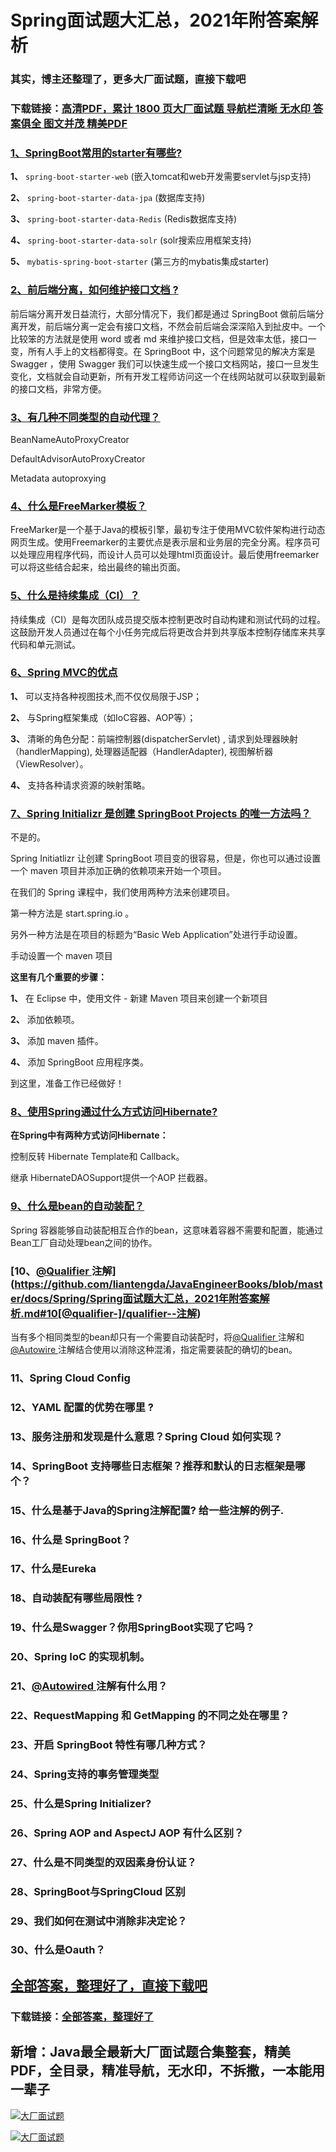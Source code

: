 # Spring面试题大汇总，2021年附答案解析

### 其实，博主还整理了，更多大厂面试题，直接下载吧

### 下载链接：[高清PDF，累计 1800 页大厂面试题  导航栏清晰 无水印  答案俱全 图文并茂  精美PDF](https://github.com/liantengda/JavaEngineerBooks/blob/master/docs/index.md)



### [1、SpringBoot常用的starter有哪些?](https://github.com/liantengda/JavaEngineerBooks/blob/master/docs/Spring/Spring面试题大汇总，2021年附答案解析.md#1springboot常用的starter有哪些)  


**1、** `spring-boot-starter-web` (嵌入tomcat和web开发需要servlet与jsp支持)

**2、** `spring-boot-starter-data-jpa` (数据库支持)

**3、** `spring-boot-starter-data-Redis` (Redis数据库支持)

**4、** `spring-boot-starter-data-solr` (solr搜索应用框架支持)

**5、** `mybatis-spring-boot-starter` (第三方的mybatis集成starter)


### [2、前后端分离，如何维护接口文档 ?](https://github.com/liantengda/JavaEngineerBooks/blob/master/docs/Spring/Spring面试题大汇总，2021年附答案解析.md#2前后端分离如何维护接口文档-)  


前后端分离开发日益流行，大部分情况下，我们都是通过 SpringBoot 做前后端分离开发，前后端分离一定会有接口文档，不然会前后端会深深陷入到扯皮中。一个比较笨的方法就是使用 word 或者 md 来维护接口文档，但是效率太低，接口一变，所有人手上的文档都得变。在 SpringBoot 中，这个问题常见的解决方案是 Swagger ，使用 Swagger 我们可以快速生成一个接口文档网站，接口一旦发生变化，文档就会自动更新，所有开发工程师访问这一个在线网站就可以获取到最新的接口文档，非常方便。


### [3、有几种不同类型的自动代理？](https://github.com/liantengda/JavaEngineerBooks/blob/master/docs/Spring/Spring面试题大汇总，2021年附答案解析.md#3有几种不同类型的自动代理)  


BeanNameAutoProxyCreator

DefaultAdvisorAutoProxyCreator

Metadata autoproxying


### [4、什么是FreeMarker模板？](https://github.com/liantengda/JavaEngineerBooks/blob/master/docs/Spring/Spring面试题大汇总，2021年附答案解析.md#4什么是freemarker模板)  


FreeMarker是一个基于Java的模板引擎，最初专注于使用MVC软件架构进行动态网页生成。使用Freemarker的主要优点是表示层和业务层的完全分离。程序员可以处理应用程序代码，而设计人员可以处理html页面设计。最后使用freemarker可以将这些结合起来，给出最终的输出页面。


### [5、什么是持续集成（CI）？](https://github.com/liantengda/JavaEngineerBooks/blob/master/docs/Spring/Spring面试题大汇总，2021年附答案解析.md#5什么是持续集成ci)  


持续集成（CI）是每次团队成员提交版本控制更改时自动构建和测试代码的过程。这鼓励开发人员通过在每个小任务完成后将更改合并到共享版本控制存储库来共享代码和单元测试。


### [6、Spring MVC的优点](https://github.com/liantengda/JavaEngineerBooks/blob/master/docs/Spring/Spring面试题大汇总，2021年附答案解析.md#6spring-mvc的优点)  


**1、** 可以支持各种视图技术,而不仅仅局限于JSP；

**2、** 与Spring框架集成（如IoC容器、AOP等）；

**3、** 清晰的角色分配：前端控制器(dispatcherServlet) , 请求到处理器映射（handlerMapping), 处理器适配器（HandlerAdapter), 视图解析器（ViewResolver）。

**4、** 支持各种请求资源的映射策略。


### [7、Spring Initializr 是创建 SpringBoot Projects 的唯一方法吗？](https://github.com/liantengda/JavaEngineerBooks/blob/master/docs/Spring/Spring面试题大汇总，2021年附答案解析.md#7spring-initializr-是创建-springboot-projects-的唯一方法吗)  


不是的。

Spring Initiatlizr 让创建 SpringBoot 项目变的很容易，但是，你也可以通过设置一个 maven 项目并添加正确的依赖项来开始一个项目。

在我们的 Spring 课程中，我们使用两种方法来创建项目。

第一种方法是 start.spring.io 。

另外一种方法是在项目的标题为“Basic Web Application”处进行手动设置。

手动设置一个 maven 项目

**这里有几个重要的步骤：**

**1、** 在 Eclipse 中，使用文件 - 新建 Maven 项目来创建一个新项目

**2、** 添加依赖项。

**3、** 添加 maven 插件。

**4、** 添加 SpringBoot 应用程序类。

到这里，准备工作已经做好！


### [8、使用Spring通过什么方式访问Hibernate?](https://github.com/liantengda/JavaEngineerBooks/blob/master/docs/Spring/Spring面试题大汇总，2021年附答案解析.md#8使用spring通过什么方式访问hibernate)  


**在Spring中有两种方式访问Hibernate：**

控制反转 Hibernate Template和 Callback。

继承 HibernateDAOSupport提供一个AOP 拦截器。


### [9、什么是bean的自动装配？](https://github.com/liantengda/JavaEngineerBooks/blob/master/docs/Spring/Spring面试题大汇总，2021年附答案解析.md#9什么是bean的自动装配)  


Spring 容器能够自动装配相互合作的bean，这意味着容器不需要和配置，能通过Bean工厂自动处理bean之间的协作。


### [10、[@Qualifier ](/Qualifier ) 注解](https://github.com/liantengda/JavaEngineerBooks/blob/master/docs/Spring/Spring面试题大汇总，2021年附答案解析.md#10[@qualifier-]/qualifier--注解)  


当有多个相同类型的bean却只有一个需要自动装配时，将[@Qualifier ](/Qualifier ) 注解和[@Autowire ](/Autowire ) 注解结合使用以消除这种混淆，指定需要装配的确切的bean。


### 11、Spring Cloud Config
### 12、YAML 配置的优势在哪里 ?
### 13、服务注册和发现是什么意思？Spring Cloud 如何实现？
### 14、SpringBoot 支持哪些日志框架？推荐和默认的日志框架是哪个？
### 15、什么是基于Java的Spring注解配置? 给一些注解的例子.
### 16、什么是 SpringBoot？
### 17、什么是Eureka
### 18、自动装配有哪些局限性 ?
### 19、什么是Swagger？你用SpringBoot实现了它吗？
### 20、Spring IoC 的实现机制。
### 21、[@Autowired ](/Autowired ) 注解有什么用？
### 22、RequestMapping 和 GetMapping 的不同之处在哪里？
### 23、开启 SpringBoot 特性有哪几种方式？
### 24、Spring支持的事务管理类型
### 25、什么是Spring Initializer?
### 26、Spring AOP and AspectJ AOP 有什么区别？
### 27、什么是不同类型的双因素身份认证？
### 28、SpringBoot与SpringCloud 区别
### 29、我们如何在测试中消除非决定论？
### 30、什么是Oauth？




## [全部答案，整理好了，直接下载吧](https://github.com/liantengda/JavaEngineerBooks/blob/master/docs/daan.md)

### 下载链接：[全部答案，整理好了](https://github.com/liantengda/JavaEngineerBooks/blob/master/docs/daan.md)




## 新增：Java最全最新大厂面试题合集整套，精美PDF，全目录，精准导航，无水印，不拆撒，一本能用一辈子

[![大厂面试题](http://shasengbufa.com/1.jpg "叶子创业记")](http://shasengbufa.com/wechat.jpg "叶子创业记")

[![大厂面试题](http://shasengbufa.com/wechat.jpg "叶子创业记")](http://shasengbufa.com/wechat.jpg "叶子创业记")
